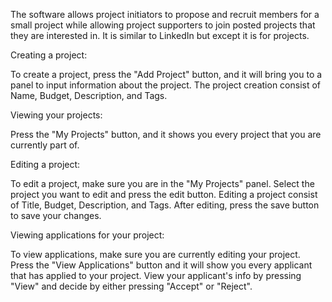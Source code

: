 The software allows project initiators to propose and recruit members for a small project while allowing project supporters to join posted projects that they are interested in.
It is similar to LinkedIn but except it is for projects.

Creating a project:

To create a project, press the "Add Project" button, and it will bring you to a panel to input information about the project. The project creation consist of Name, Budget, Description, and Tags.

Viewing your projects:

Press the "My Projects" button, and it shows you every project that you are currently part of.

Editing a project:

To edit a project, make sure you are in the "My Projects" panel. Select the project you want to edit and press the edit button. Editing a project consist of Title, Budget, Description, and Tags. After editing, press the save button to save your changes.

Viewing applications for your project:

To view applications, make sure you are currently editing your project. Press the "View Applications" button and it will show you every applicant that has applied to your project. View your applicant's info by pressing "View" and decide by either pressing "Accept" or "Reject".




